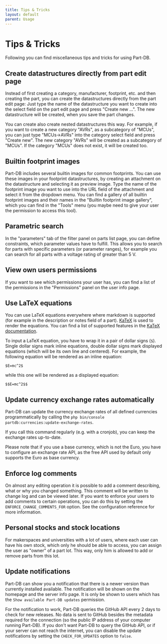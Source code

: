 ```yaml
---
title: Tips & Tricks
layout: default
parent: Usage
---
```


# Tips & Tricks

Following you can find miscellaneous tips and tricks for using Part-DB.

## Create datastructures directly from part edit page

Instead of first creating a category, manufacturer, footprint, etc. and then creating the part, you can create the
datastructures directly from the part edit page: Just type the name of the datastructure you want to create into the
select field on the part edit page and press "Create new ...". The new datastructure will be created, when you save
the part changes.

You can create also create nested datastructures this way. For example, if you want to create a new category "AVRs",
as a subcategory of "MCUs", you can just type "MCUs->AVRs" into the category select field and press "Create new".
The new category "AVRs" will be created as a subcategory of "MCUs". If the category "MCUs" does not exist, it will
be created too.

## Builtin footprint images

Part-DB includes several builtin images for common footprints. You can use these images in your footprint
datastructures,
by creating an attachment on the datastructure and selecting it as preview image.
Type the name of the footprint image you want to use into the URL field of the attachment and select it from the
dropdown menu. You can find a gallery of all builtin footprint images and their names in the "Builtin footprint image
gallery",
which you can find in the "Tools" menu (you maybe need to give your user the permission to access this tool).

## Parametric search

In the "parameters" tab of the filter panel on parts list page, you can define constraints, which parameter values
have to fulfill. This allows you to search for parts with specific parameters (or parameter ranges), for example you
can search for all parts with a voltage rating of greater than 5 V.

## View own users permissions

If you want to see which permissions your user has, you can find a list of the permissions in the "Permissions" panel
on the user info page.

## Use LaTeX equations

You can use LaTeX equations everywhere where markdown is supported (for example in the description or notes field of a
part).
[KaTeX](https://katex.org/) is used to render the equations.
You can find a list of supported features in the [KaTeX documentation](https://katex.org/docs/supported.html).

To input a LaTeX equation, you have to wrap it in a pair of dollar signs (`$`). Single dollar signs mark inline
equations,
double dollar signs mark displayed equations (which will be its own line and centered). For example, the following
equation
will be rendered as an inline equation:

```
$E=mc^2$
```

while this one will be rendered as a displayed equation:

```
$$E=mc^2$$
```

## Update currency exchange rates automatically

Part-DB can update the currency exchange rates of all defined currencies programmatically
by calling the `php bin/console partdb:currencies:update-exchange-rates`.

If you call this command regularly (e.g. with a cronjob), you can keep the exchange rates up-to-date.

Please note that if you use a base currency, which is not the Euro, you have to configure an exchange rate API, as the
free API used by default only supports the Euro as base currency.

## Enforce log comments

On almost any editing operation it is possible to add a comment describing, what or why you changed something.
This comment will be written to change log and can be viewed later.
If you want to enforce your users to add comments to certain operations, you can do this by setting
the `ENFORCE_CHANGE_COMMENTS_FOR` option.
See the configuration reference for more information.

## Personal stocks and stock locations

For makerspaces and universities with a lot of users, where each user can have his own stock, which only he should be
able to access, you can assign
the user as "owner" of a part lot. This way, only him is allowed to add or remove parts from this lot.

## Update notifications

Part-DB can show you a notification that there is a newer version than currently installed available. The notification
will be shown on the homepage and the server info page.
It is only be shown to users which has the `Show available Part-DB updates` permission.

For the notification to work, Part-DB queries the GitHub API every 2 days to check for new releases. No data is sent to
GitHub besides the metadata required for the connection (so the public IP address of your computer running Part-DB).
If you don't want Part-DB to query the GitHub API, or if your server can not reach the internet, you can disable the
update notifications by setting the `CHECK_FOR_UPDATES` option to `false`.